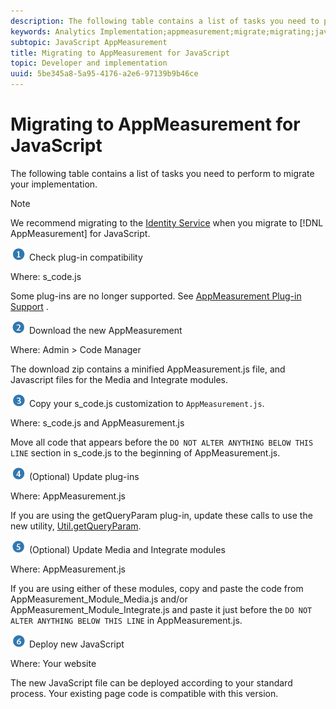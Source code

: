 ```yaml
---
description: The following table contains a list of tasks you need to perform to migrate your implementation.
keywords: Analytics Implementation;appmeasurement;migrate;migrating;javascript
subtopic: JavaScript AppMeasurement
title: Migrating to AppMeasurement for JavaScript
topic: Developer and implementation
uuid: 5be345a8-5a95-4176-a2e6-97139b9b46ce
---
```


# Migrating to AppMeasurement for JavaScript

The following table contains a list of tasks you need to perform to migrate your implementation.

>[!NOTE]
>
>We recommend migrating to the [Identity Service](/help/implement/js-implementation/c-unique-visitors/visid-service.md) when you migrate to [!DNL AppMeasurement] for JavaScript.

![](assets/step1_icon.png) Check plug-in compatibility

Where: s\_code.js

Some plug-ins are no longer supported. See [AppMeasurement Plug-in Support](/help/implement/js-implementation/c-appmeasurement-js/plugins-support.md) .

![](assets/step2_icon.png) Download the new AppMeasurement

Where: Admin > Code Manager

The download zip contains a minified AppMeasurement.js file, and Javascript files for the Media and Integrate modules.

![](assets/step3_icon.png) Copy your s\_code.js customization to `AppMeasurement.js`.

Where: s\_code.js and AppMeasurement.js

Move all code that appears before the `DO NOT ALTER ANYTHING BELOW THIS LINE` section in s\_code.js to the beginning of AppMeasurement.js.

![](assets/step4_icon.png) (Optional) Update plug-ins

Where: AppMeasurement.js

If you are using the getQueryParam plug-in, update these calls to use the new utility, [Util.getQueryParam](/help/implement/js-implementation/util-getqueryparam.md).

![](assets/step5_icon.png) (Optional) Update Media and Integrate modules

Where: AppMeasurement.js

If you are using either of these modules, copy and paste the code from AppMeasurement\_Module\_Media.js and/or AppMeasurement\_Module\_Integrate.js and paste it just before the `DO NOT ALTER ANYTHING BELOW THIS LINE` in AppMeasurement.js.

![](assets/step6_icon.png) Deploy new JavaScript

Where: Your website

The new JavaScript file can be deployed according to your standard process. Your existing page code is compatible with this version.
